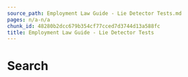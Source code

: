 ```yaml
---
source_path: Employment Law Guide - Lie Detector Tests.md
pages: n/a-n/a
chunk_id: 48280b2dcc679b354cf77cced7d3744d13a588fc
title: Employment Law Guide - Lie Detector Tests
---
```

# Search
